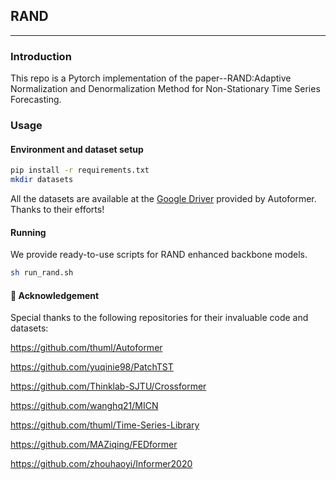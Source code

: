 ## RAND

---
### Introduction
This repo is a Pytorch implementation of the paper--RAND:Adaptive Normalization and Denormalization Method for Non-Stationary Time Series Forecasting.


### Usage

#### Environment and dataset setup

```bash
pip install -r requirements.txt
mkdir datasets
```

All the datasets are available at the [Google Driver](https://drive.google.com/drive/folders/1ZOYpTUa82_jCcxIdTmyr0LXQfvaM9vIy) provided by Autoformer. Thanks to their efforts!

#### Running

We provide ready-to-use scripts for RAND enhanced backbone models.

```bash
sh run_rand.sh
```

#### 🙏 Acknowledgement
Special thanks to the following repositories for their invaluable code and datasets:

https://github.com/thuml/Autoformer

https://github.com/yuqinie98/PatchTST

https://github.com/Thinklab-SJTU/Crossformer

https://github.com/wanghq21/MICN

https://github.com/thuml/Time-Series-Library

https://github.com/MAZiqing/FEDformer

https://github.com/zhouhaoyi/Informer2020
